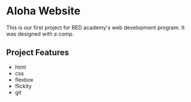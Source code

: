 # Aloha Website

This is our first project for RED academy's web development program. It was designed with a comp.

## Project Features
- html
- css
- flexbox 
- flickity
- git